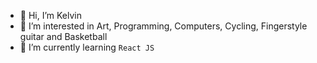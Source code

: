 - 👋 Hi, I’m Kelvin
- 👀 I’m interested in Art, Programming, Computers, Cycling, Fingerstyle guitar and Basketball
- 🌱 I’m currently learning `React JS`

<!---
2Kelvin/2Kelvin is a ✨ special ✨ repository because its `README.md` (this file) appears on your GitHub profile.
You can click the Preview link to take a look at your changes.
--->
